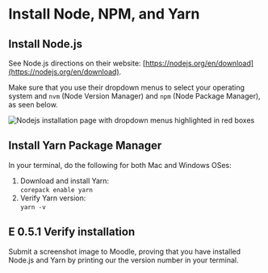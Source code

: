 # Install Node, NPM, and Yarn

## Install Node.js

See Node.js directions on their website: [https://nodejs.org/en/download](https://nodejs.org/en/download).

Make sure that you use their dropdown menus to select your operating system and `nvm` (Node Version Manager) and `npm` (Node Package Manager), as seen below.

![Nodejs installation page with dropdown menus highlighted in red boxes](/assets/images/getting-started/install-nodejs.png)

## Install Yarn Package Manager

In your terminal, do the following for both Mac and Windows OSes:

1. Download and install Yarn:<br>`corepack enable yarn`
2. Verify Yarn version:<br>`yarn -v`

## E 0.5.1 Verify installation

Submit a screenshot image to Moodle, proving that you have installed Node.js and Yarn by printing our the version number in your terminal.
